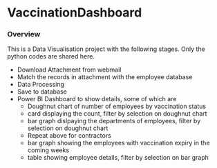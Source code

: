 # VaccinationDashboard
 
### Overview
This is a Data Visualisation project with the following stages. Only the python codes are shared here.

* Download Attachment from webmail
* Match the records in attachment with the employee database
* Data Processing
* Save to database
* Power BI Dashboard to show details, some of which are
  - Doughnut chart of number of employees by vaccination status
  - card displaying the count, filter by selection on doughnut chart
  - bar graph dislpaying the departments of employees, filter by selection on doughnut chart
  - Repeat above for contractors
  - bar graph showing the employees with vaccination expiry in the coming weeks
  - table showing employee details, filter by selection on bar graph
 
